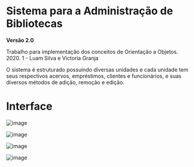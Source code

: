 # Sistema para a Administração de Bibliotecas
__Versão 2.0__

Trabalho para implementação dos conceitos de Orientação a Objetos.
2020. 1 - Luam Silva e Victoria Granja

O sistema é estruturado possuindo diversas unidades e cada unidade tem seus respectivos acervos, empréstimos, clientes e funcionários, e suas diversos métodos de adição, remoção e edição.

# Interface
![image](https://user-images.githubusercontent.com/50959073/106339589-19189000-62a8-11eb-98de-15915743486e.png)

![image](https://user-images.githubusercontent.com/50959073/106339522-e1a9e380-62a7-11eb-92f3-daf4d630bf2d.png)

![image](https://user-images.githubusercontent.com/50959073/106339540-eff7ff80-62a7-11eb-88d0-f87e9f575f8d.png)

![image](https://user-images.githubusercontent.com/50959073/106339654-4bc28880-62a8-11eb-84fa-bdb93830e889.png)
